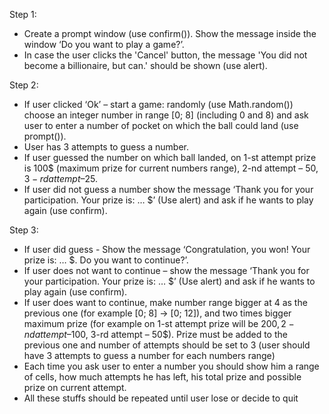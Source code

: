 
Step 1:
-	Create a prompt window (use confirm()). Show the message inside the window ‘Do you want to play a game?’.
-	In case the user clicks the 'Cancel' button, the message 'You did not become a billionaire, but can.' should be shown (use alert).

Step 2:
-	If user clicked ‘Ok’ – start a game: randomly (use Math.random()) choose an integer number in range [0; 8] (including 0 and 8) and ask user to enter a number 
  of pocket on which the ball could land (use prompt()).
-	User has 3 attempts to guess a number.
-	If user guessed the number on which ball landed, on 1-st attempt prize is 100$ (maximum prize for current numbers range), 2-nd attempt – 50$, 3-rd attempt – 25$. 
-	If user did not guess a number show the message ‘Thank you for your participation. Your prize is: … $’ (Use alert) and ask if he wants to play again (use confirm).

Step 3:
-	If user did guess - Show the message ‘Congratulation, you won!   Your prize is: … $. Do you want to continue?’.
-	If user does not want to continue – show the message ‘Thank you for your participation. Your prize is: … $’ (Use alert) and ask if he wants to play again (use confirm).
-	If user does want to continue, make number range bigger at 4 as the previous one (for example [0; 8] -> [0; 12]), and two times bigger maximum prize 
  (for example on 1-st attempt prize will be 200$, 2-nd attempt – 100$, 3-rd attempt – 50$). Prize must be added to the previous one and number of attempts should
  be set to 3 (user should have 3 attempts to guess a number for each numbers range)
-	Each time you ask user to enter a number you should show him a range of cells, how much attempts he has left, his total prize and possible prize on current attempt.
-	All these stuffs should be repeated until user lose or decide to quit
